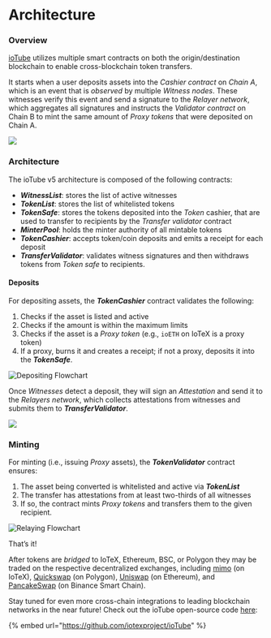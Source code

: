 # Architecture

### Overview

[ioTube](https://iotube.org) utilizes multiple smart contracts on both the origin/destination blockchain to enable cross-blockchain token transfers.&#x20;

It starts when a user deposits assets into the _Cashier contract_ on _Chain A_, which is an event that is _observed_ by multiple _Witness nodes_. These witnesses verify this event and send a signature to the _Relayer network_, which aggregates all signatures and instructs the _Validator contract_ on Chain B to mint the same amount of _Proxy_ _tokens_ that were deposited on Chain A.

![](https://iotex.io/blog/content/images/2021/07/Witnees-Chain-AtoB.jpg)

### Architecture

The ioTube v5 architecture is composed of the following contracts:

* _**WitnessList**_: stores the list of active witnesses
* _**TokenList**_: stores the list of whitelisted tokens
* _**TokenSafe**_: stores the tokens deposited into the _Token_ cashier, that are used to transfer to recipients by the _Transfer validator_ contract
* _**MinterPool**_: holds the minter authority of all mintable tokens
* _**TokenCashier**_: accepts token/coin deposits and emits a receipt for each deposit
* _**TransferValidator**_: validates witness signatures and then withdraws tokens from _Token safe_ to recipients.

#### Deposits

For depositing assets, the _**TokenCashier**_ contract validates the following:

1. Checks if the asset is listed and active
2. Checks if the amount is within the maximum limits
3. Checks if the asset is a _Proxy token_ (e.g., `ioETH` on IoTeX is a proxy token)
4. If a proxy, burns it and creates a receipt; if not a proxy, deposits it into the _**TokenSafe**_.

![Depositing Flowchart](https://iotex.io/blog/content/images/2021/07/Depositing-Flow-1.jpg)

Once _Witnesses_ detect a deposit, they will sign an _Attestation_ and send it to the _Relayers network_, which collects attestations from witnesses and submits them to _**TransferValidator**_.

![](https://iotex.io/blog/content/images/2021/07/Transfer-Validator.jpg)

### Minting

For minting (i.e., issuing _Proxy_ assets), the _**TokenValidator**_ contract ensures:

1. The asset being converted is whitelisted and active via _**TokenList**_
2. The transfer has attestations from at least two-thirds of all witnesses
3. If so, the contract mints _Proxy tokens_ and transfers them to the given recipient.

![Relaying Flowchart](https://iotex.io/blog/content/images/2021/07/Relaying-Flow-1.jpg)

That’s it!&#x20;

After tokens are _bridged_ to IoTeX, Ethereum, BSC, or Polygon they may be traded on the respective decentralized exchanges, including [mimo](http://mimo.exchange) (on IoTeX), [Quickswap](overview-and-architecture.md#overview) (on Polygon), [Uniswap](https://uniswap.org) (on Ethereum), and [PancakeSwap](https://pancakeswap.finance) (on Binance Smart Chain).&#x20;

Stay tuned for even more cross-chain integrations to leading blockchain networks in the near future! Check out the ioTube open-source code [here](https://github.com/iotexproject/ioTube):

{% embed url="https://github.com/iotexproject/ioTube" %}
